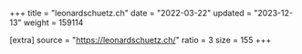 +++
title = "leonardschuetz.ch"
date = "2022-03-22"
updated = "2023-12-13"
weight = 159114

[extra]
source = "https://leonardschuetz.ch/"
ratio = 3
size = 155
+++

